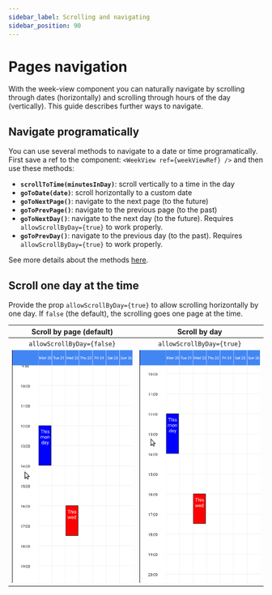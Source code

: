 ```yaml
---
sidebar_label: Scrolling and navigating
sidebar_position: 90
---
```


# Pages navigation

With the week-view component you can naturally navigate by scrolling through dates (horizontally) and scrolling through hours of the day (vertically). This guide describes further ways to navigate.


## Navigate programatically

You can use several methods to navigate to a date or time programatically. First save a ref to the component: `<WeekView ref={weekViewRef} />` and then use these methods:

* **`scrollToTime(minutesInDay)`**: scroll vertically to a time in the day
* **`goToDate(date)`**: scroll horizontally to a custom date
* **`goToNextPage()`**: navigate to the next page (to the future)
* **`goToPrevPage()`**: navigate to the previous page (to the past)
* **`goToNextDay()`**: navigate to the next day (to the future). Requires `allowScrollByDay={true}` to work properly.
* **`goToPrevDay()`**: navigate to the previous day (to the past). Requires `allowScrollByDay={true}` to work properly.

See more details about the methods [here](../full-api/week-view#methods).


## Scroll one day at the time

Provide the prop `allowScrollByDay={true}` to allow scrolling horizontally by one day. If `false` (the default), the scrolling goes one page at the time.


| Scroll by page (default) | Scroll by day |
| :---: | :---: |
| `allowScrollByDay={false}` | `allowScrollByDay={true}` |
| ![scroll-by-page](./img/scrolling/scroll-one-page.gif) | ![scroll-by-day](./img/scrolling/scroll-one-day.gif) |
